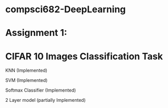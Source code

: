 # compsci682-DeepLearning

# Assignment 1:
# CIFAR 10 Images Classification Task

KNN (Implemented)

SVM (Implemented)

Softmax Classifier (Implemented)

2 Layer model (partially Implemented)
